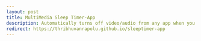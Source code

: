```yaml
---
layout: post
title: MultiMedia Sleep Timer-App
description: Automatically turns off video/audio from any app when you are asleep
redirect: https://thribhuvanrapolu.github.io/sleeptimer-app
---
```

